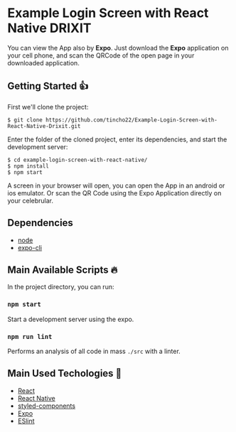 # Example Login Screen with React Native DRIXIT

You can view the App also by **Expo**.
Just download the **Expo** application on your cell phone, and scan the QRCode of the open page in your downloaded application.

## Getting Started :+1:
First we'll clone the project:
```shell
$ git clone https://github.com/tincho22/Example-Login-Screen-with-React-Native-Drixit.git
```

Enter the folder of the cloned project, enter its dependencies, and start the development server:
```shell
$ cd example-login-screen-with-react-native/
$ npm install
$ npm start
```

A screen in your browser will open, you can open the App in an android or ios emulator.
Or scan the QR Code using the Expo Application directly on your celebrular.

## Dependencies
- [node](https://nodejs.org/en/)
- [expo-cli](https://expo.io/learn)
## Main Available Scripts :fire:

In the project directory, you can run:

### `npm start`

Start a development server using the expo.

### `npm run lint`

Performs an analysis of all code in mass `./src` with a linter.
## Main Used Techologies :rocket:

- [React](http://reactjs.org)
- [React Native](https://facebook.github.io/react-native/)
- [styled-components](http://styled-components.com/)
- [Expo](https://expo.io/)
- [ESlint](https://eslint.org/)
